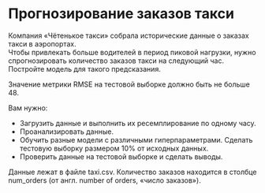 # Прогнозирование заказов такси  
Компания «Чётенькое такси» собрала исторические данные о заказах такси в аэропортах.  
Чтобы привлекать больше водителей в период пиковой нагрузки, нужно спрогнозировать количество заказов такси на следующий час. Постройте модель для такого предсказания.

Значение метрики RMSE на тестовой выборке должно быть не больше 48.

Вам нужно:
 * Загрузить данные и выполнить их ресемплирование по одному часу.
 * Проанализировать данные.
 * Обучить разные модели с различными гиперпараметрами. Сделать тестовую выборку размером 10% от исходных данных.
 * Проверить данные на тестовой выборке и сделать выводы.

Данные лежат в файле taxi.csv. Количество заказов находится в столбце num_orders (от англ. number of orders, «число заказов»).
